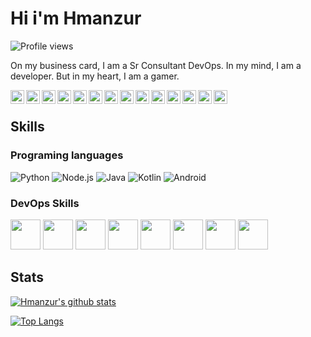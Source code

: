 # Hi i'm Hmanzur

![Profile views](https://gpvc.arturio.dev/hmanzur) 

On my business card, I am a Sr Consultant DevOps. In my mind, I am a developer. But in my heart, I am a gamer.

<p>
  <a href="https://www.npmjs.com/~hmanzur">
    <img align="left" alt="NPM Profile" width="22px" src="https://cdn.jsdelivr.net/npm/simple-icons@v3/icons/npm.svg" />
  </a>
  
  <a href="https://twitter.com/habibmanzur">
    <img align="left" alt="Twitter" width="22px" src="https://cdn.jsdelivr.net/npm/simple-icons@v3/icons/twitter.svg" />
  </a>

  <a href="https://www.linkedin.com/in/habibmanzur/">
    <img align="left" alt="Linkedin" width="22px" src="https://cdn.jsdelivr.net/npm/simple-icons@v3/icons/linkedin.svg" />
  </a>

  <a href="https://t.me/hmanzur">
    <img align="left" alt="Telegram" width="22px" src="https://cdn.jsdelivr.net/npm/simple-icons@v3/icons/telegram.svg" />
  </a>

  <a href="https://www.reddit.com/user/hmanzur/">
    <img align="left" alt=" Reddit" width="22px" src="https://cdn.jsdelivr.net/npm/simple-icons@v3/icons/reddit.svg" />
  </a>

  <a href="https://dev.to/habibmanzur">
    <img align="left" alt="Dev" width="22px" src="https://cdn.jsdelivr.net/npm/simple-icons@3.5.0/icons/dev-dot-to.svg" />
  </a>

  <a href="https://gitlab.com/hmanzur">
    <img align="left" alt="Gitlab" width="22px" src="https://cdn.jsdelivr.net/npm/simple-icons@3.5.0/icons/gitlab.svg" />
  </a>

  <a href="https://stackoverflow.com/users/8877452/habib">
    <img align="left" alt="Stack Overflow" width="22px" src="https://cdn.jsdelivr.net/npm/simple-icons@3.5.0/icons/stackoverflow.svg" />
  </a>

  <a href="https://www.twitch.tv/hmanzur">
    <img align="left" alt="Twitch" width="22px" src="https://cdn.jsdelivr.net/npm/simple-icons@3.5.0/icons/twitch.svg" />
  </a>

  <a href="mailto:hmanzursoft@gmail.com">
    <img align="left" alt="Gmail" width="22px" src="https://cdn.jsdelivr.net/npm/simple-icons@3.5.0/icons/gmail.svg" />
  </a>
  
  <a href="https://steamcommunity.com/id/hmanzur">
    <img align="left" alt="Steam" width="22px" src="https://cdn.jsdelivr.net/npm/simple-icons@3.5.0/icons/steam.svg" />
  </a>
 
   <a href="https://my.playstation.com/profile/Hmanzur">
    <img align="left" alt="Play Station Profile" width="22px" src="https://cdn.jsdelivr.net/npm/simple-icons@3.5.0/icons/playstation.svg" />
  </a>
   
  <a href="#SW-4364-3761-7223">
    <img align="left" alt="Nintendo Switch ID" width="22px" src="https://cdn.jsdelivr.net/npm/simple-icons@3.5.0/icons/nintendoswitch.svg" alt="SW-4364-3761-7223" />
  </a>
  
  <a href="https://paypal.me/habibmanzur">
    <img align="left" alt="Buy me a coffe on paypal" width="22px" src="https://cdn.jsdelivr.net/npm/simple-icons@3.5.0/icons/paypal.svg" />
  </a>

</p>

<br>

## Skills

### Programing languages

![Python](https://img.icons8.com/color/48/000000/python.svg)
![Node.js](https://img.icons8.com/color/48/000000/nodejs.svg)
![Java](https://img.icons8.com/color/48/000000/java-coffee-cup-logo.svg)
![Kotlin](https://img.icons8.com/color/48/000000/kotlin.svg)
![Android](https://img.icons8.com/color/48/000000/android-os.svg)

### DevOps Skills

<p>
  <img src="https://raw.githubusercontent.com/hmanzur/hmanzur/master/assets/aws.svg" height="48">
  <img src="https://raw.githubusercontent.com/hmanzur/hmanzur/master/assets/azure.svg" height="48">
  <img src="https://raw.githubusercontent.com/hmanzur/hmanzur/master/assets/docker.svg" height="48">
  <img src="https://raw.githubusercontent.com/hmanzur/hmanzur/master/assets/circle-ci.svg" height="48">
  <img src="https://raw.githubusercontent.com/hmanzur/hmanzur/master/assets/git.svg" height="48">
  <img src="https://raw.githubusercontent.com/hmanzur/hmanzur/master/assets/linux.svg" height="48">
  <img src="https://raw.githubusercontent.com/hmanzur/hmanzur/master/assets/yaml.svg" height="48">
  <img src="https://raw.githubusercontent.com/hmanzur/hmanzur/master/assets/terraform.svg" height="48">
</p>

## Stats

[![Hmanzur's github stats](https://github-readme-stats.vercel.app/api?username=hmanzur&show_icons=true)](https://github.com/hmanzur)

[![Top Langs](https://github-readme-stats.vercel.app/api/top-langs/?username=hmanzur&layout=compact)](https://github.com/hmanzur)
